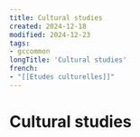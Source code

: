 ```yaml
---
title: Cultural studies
created: 2024-12-18
modified: 2024-12-23
tags:
- gccommon
longTitle: 'Cultural studies'
french:
- "[[Etudes culturelles]]"
---
```

# Cultural studies
